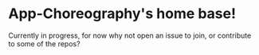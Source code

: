 # App-Choreography's home base!

Currently in progress, for now why not open an issue to join, or contribute to some of the repos?
